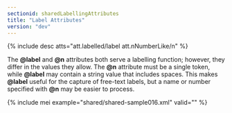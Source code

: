 ```yaml
---
sectionid: sharedLabellingAttributes
title: "Label Attributes"
version: "dev"
---
```


{% include desc atts="att.labelled/label att.nNumberLike/n" %}

The **@label** and **@n** attributes both serve a labelling function; however, they differ in the values they allow. The **@n** attribute must be a single token, while **@label** may contain a string value that includes spaces. This makes **@label** useful for the capture of free-text labels, but a name or number specified with **@n** may be easier to process.

{% include mei example="shared/shared-sample016.xml" valid="" %}

